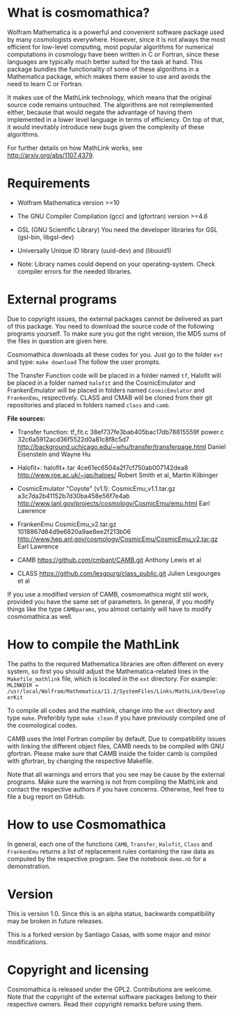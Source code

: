 What is cosmomathica?
=====================

Wolfram Mathematica is a powerful and convenient software package used by
many cosmologists everywhere. However, since it is not always the most
efficient for low-level computing, most popular algorithms for numerical
computations in cosmology have been written in C or Fortran, since these
languages are typically much better suited for the task at hand. This
package bundles the functionality of some of these algorithms in
a Mathematica package, which makes them easier to use and avoids the need to
learn C or Fortran.

It makes use of the MathLink technology, which means that the original
source code remains untouched. The algorithms are not reimplemented either,
because that would negate the advantage of having them implemented in
a lower level language in terms of efficiency. On top of that, it would
inevitably introduce new bugs given the complexity of these algorithms.

For further details on how MathLink works, see
http://arxiv.org/abs/1107.4379.



Requirements
============

  * Wolfram Mathematica version >=10

  * The GNU Compiler Compilation (gcc) and (gfortran) version >=4.6
  
  * GSL (GNU Scientific Library) 
    You need the developer libraries for GSL (gsl-bin, libgsl-dev)
    
  * Universally Unique ID library 
    (uuid-dev) and (libuuid1)
    
  * Note: Library names could depend on your operating-system. Check compiler errors for the needed libraries.



External programs
=================

Due to copyright issues, the external packages cannot be delivered as part
of this package. You need to download the source code of the following
programs yourself. To make sure you got the right version, the MD5 sums of
the files in question are given here.

Cosmomathica downloads all these codes for you. Just go to the folder `ext` and type:
    `make download`
The follow the user prompts. 

The Transfer Function code will be placed in a folder named `tf`, Halofit will be placed in a folder named 
`halofit` and the CosmicEmulator and FrankenEmulator will be placed in folders named `CosmicEmulator` and `FrankenEmu`, respectively.
CLASS and CMAB will be cloned from their git repositories and placed in folders named `class` and `camb`.

**File sources:**
  
  * Transfer function: 
    tf_fit.c
    38ef737fe3bab405bac17db78815559f
    power.c
    32c6a5912acd36f5522d0a81c8f8c5d7
    http://background.uchicago.edu/~whu/transfer/transferpage.html
    Daniel Eisenstein and Wayne Hu 

  * Halofit+:
    halofit+.tar
    4ce61ec6504a2f7cf750ab007142dea8
    http://www.roe.ac.uk/~jap/haloes/
    Robert Smith et al, Martin Kilbinger

  * CosmicEmulator "Coyote" (v1.1):
    CosmicEmu_v1.1.tar.gz   
    a3c7da2b41152b7d30ba458e56f7e4ab  
    http://www.lanl.gov/projects/cosmology/CosmicEmu/emu.html
    Earl Lawrence

  * FrankenEmu
    CosmicEmu_v2.tar.gz
    1018867d84d9e6820a9ae8ee2f213b06
    http://www.hep.anl.gov/cosmology/CosmicEmu/CosmicEmu_v2.tar.gz
    Earl Lawrence
  
  * CAMB
    https://github.com/cmbant/CAMB.git
    Anthony Lewis et al

  * CLASS
    https://github.com/lesgourg/class_public.git
    Julien Lesgourges et al 

If you use a modified
version of CAMB, cosmomathica might stil work, provided you have the same set of parameters. In general, if you modify things like the
type `CAMBparams`, you almost certainly will have to modify cosmomathica as
well.


How to compile the MathLink
===========================

The paths to the required Mathematica libraries are often different on every
system, so first you should adjust the Mathematica-related lines in the
`Makefile_mathlink` file, which is located in the `ext` directory. 
For example:
`MLINKDIR = /usr/local/Wolfram/Mathematica/11.2/SystemFiles/Links/MathLink/DeveloperKit`


To compile all codes and the mathlink, change into the `ext` directory and type `make`.
Preferibly type `make clean` if you have previously compiled one of the cosmological codes.


CAMB uses the Intel Fortran compiler by default. Due to compatibility issues
with linking the different object files, CAMB needs to be compiled with GNU
gfortran. Please make sure that CAMB inside the folder camb is compiled with gfortran, by changing the respective Makefile. 


Note that all warnings and errors that you see may be cause by the external
programs. Make sure the warning is not from compiling the MathLink and
contact the respective authors if you have concerns. Otherwise, feel free to
file a bug report on GitHub.


How to use Cosmomathica
=======================

In general, each one of the functions `CAMB`, `Transfer`, `Halofit`, `Class`
and `FrankenEmu` returns a list of replacement rules containing the raw data
as computed by the respective program. See the notebook `demo.nb` for
a demonstration. 


Version
=======

This is version 1.0. Since this is an alpha status, backwards compatibility
may be broken in future releases.

This is a forked version by Santiago Casas, with some major and minor modifications.


Copyright and licensing
=======================

Cosmomathica is released under the GPL2. Contributions are welcome. Note
that the copyright of the external software packages belong to their
respective owners. Read their copyright remarks before using them.
